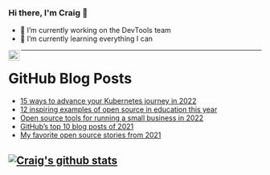 ### Hi there, I'm Craig 👋

<!--
**CraigTeelFugro/CraigTeelFugro** is a ✨ _special_ ✨ repository because its `README.md` (this file) appears on your GitHub profile.

Here are some ideas to get you started:
-->

- 🔭 I’m currently working on the DevTools team
- 🌱 I’m currently learning everything I can

[<img align="left" alt="Craig Teel | LinkedIn" width="22px" src="https://cdn.jsdelivr.net/npm/simple-icons@v3/icons/linkedin.svg" />][linkedin]

---

# GitHub Blog Posts

<!-- BLOG-POST-LIST:START -->
- [15 ways to advance your Kubernetes journey in 2022](https://opensource.com/article/21/12/learn-kubernetes-2022)
- [12 inspiring examples of open source in education this year](https://opensource.com/article/21/12/open-source-education)
- [Open source tools for running a small business in 2022](https://opensource.com/article/21/12/open-source-business-tools)
- [GitHub’s top 10 blog posts of 2021](https://github.blog/2021-12-28-githubs-top-10-blog-posts-of-2021/)
- [My favorite open source stories from 2021](https://opensource.com/article/21/12/open-source-stories)
<!-- BLOG-POST-LIST:END -->

## [![Craig's github stats](https://github-readme-stats.vercel.app/api?username=craigteelfugro)](https://github.com/anuraghazra/github-readme-stats)


[linkedin]: https://linkedin.com/in/craig-teel-b8786771
